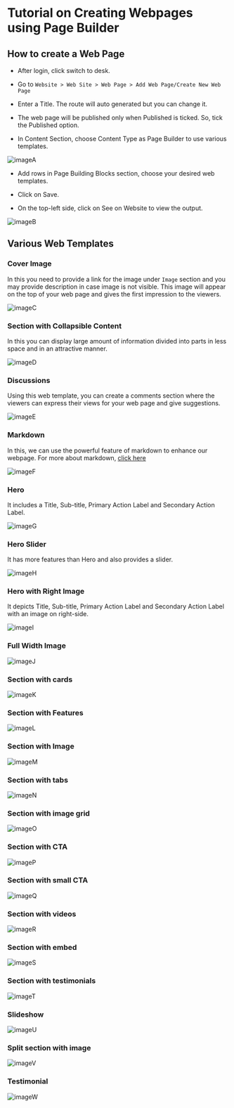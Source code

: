 # Tutorial on Creating Webpages using Page Builder


## How to create a Web Page
- After login, click switch to desk.
  
- Go to  `Website > Web Site > Web Page > Add Web Page/Create New Web Page`

- Enter a Title. The route will auto generated but you can change it.

- The web page will be published only when Published is ticked. So, tick the Published option.

- In Content Section, choose Content Type as Page Builder to use various templates.
  
![imageA](frappe_pagebuilder/images/imageA.png)

- Add rows in Page Building Blocks section, choose your desired web templates.

- Click on Save.

- On the top-left side, click on See on Website to view the output.

![imageB](frappe_pagebuilder/images/imageB.png)
  

## Various Web Templates

### Cover Image

In this you need to provide a link for the image under `Image` section and you may provide description in case image is not visible. This image will appear on the top of your web page and gives the first impression to the viewers.

![imageC](frappe_pagebuilder/images/imageC.png)

### Section with Collapsible Content

In this you can display large amount of information divided into parts in less space and in an attractive manner.

![imageD](frappe_pagebuilder/images/imageD.png)

### Discussions

Using this web template, you can create a comments section where the viewers can express their views for your web page and give suggestions.

![imageE](frappe_pagebuilder/images/imageE.png)

### Markdown

In this, we can use the powerful feature of markdown to enhance our webpage. For more about markdown, [click here](https://www.markdownguide.org/cheat-sheet/) 

![imageF](frappe_pagebuilder/images/imageF.png)

### Hero

It includes a Title, Sub-title, Primary Action Label and Secondary Action Label.

![imageG](frappe_pagebuilder/images/imageG.png)

### Hero Slider

It has more features than Hero and also provides a slider.

![imageH](frappe_pagebuilder/images/imageH.png)

### Hero with Right Image

It depicts Title, Sub-title, Primary Action Label and Secondary Action Label with an image on right-side.

![imageI](frappe_pagebuilder/images/imageI.png)

### Full Width Image


![imageJ](frappe_pagebuilder/images/imageJ.png)

### Section with cards


![imageK](frappe_pagebuilder/images/imageK.png)

### Section with Features


![imageL](frappe_pagebuilder/images/imageL.png)

### Section with Image


![imageM](frappe_pagebuilder/images/imageM.png)

### Section with tabs


![imageN](frappe_pagebuilder/images/imageN.png)

### Section with image grid


![imageO](frappe_pagebuilder/images/imageO.png)

### Section with CTA


![imageP](frappe_pagebuilder/images/imageP.png)

### Section with small CTA


![imageQ](frappe_pagebuilder/images/imageQ.png)

### Section with videos


![imageR](frappe_pagebuilder/images/imageR.png)

### Section with embed


![imageS](frappe_pagebuilder/images/imageS.png)

### Section with testimonials


![imageT](frappe_pagebuilder/images/imageT.png)

### Slideshow


![imageU](frappe_pagebuilder/images/imageU.png)

### Split section with image


![imageV](frappe_pagebuilder/images/imageV.png)

### Testimonial


![imageW](frappe_pagebuilder/images/imageW.png)
